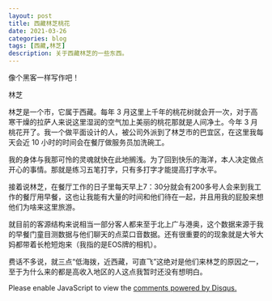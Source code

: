 ```yaml
---
layout: post
title: 西藏林芝桃花
date: 2021-03-26
categories: blog
tags: [西藏,林芝]
description: 关于西藏林芝的一些东西。
---
```


像个黑客一样写作吧！

林芝

林芝是一个市，它属于西藏。每年 3 月这里上千年的桃花树就会开一次，对于高寒干燥的拉萨人来说这里湿润的空气加上美丽的桃花那就是人间净土。今年 3 月桃花开了。我一个做平面设计的人，被公司外派到了林芝市的巴宜区，在这里我每天会近 10 小时的时间会在餐厅做服务员加洗碗工。

我的身体与我那可怜的灵魂就快在此地搁浅。为了回到快乐的海洋，本人决定做点开心的事情。那就是练习五笔打字，只有多打字才能提高打字水平。

接着说林芝，在餐厅工作的日子里每天早上7：30分就会有200多号人会来到我工作的餐厅用早餐，这也让我能有大量的时间和他们待在一起，并且用我的屁股来想他们为啥来这里旅游。

就目前的客源结构来说相当一部分客人都来至于北上广与港奥，这个数据来源于我的早餐门童目测数据与他们聊天的点菜口音数据。还有很重要的的现象就是大爷大妈都带着长枪短炮来（我指的是EOS牌的相机）。


费话不多说，就三点“低海拨，近西藏，可直飞”这绝对是他们来林芝的原因之一，至于为什么来的都是高收入地区的人这点我暂时还没有想明白。



<script id="dsq-count-scr" src="//www.ba7khk.disqus.com/count.js" async></script>

<div id="disqus_thread"></div>
<script>

/**
*  RECOMMENDED CONFIGURATION VARIABLES: EDIT AND UNCOMMENT THE SECTION BELOW TO INSERT DYNAMIC VALUES FROM YOUR PLATFORM OR CMS.
*  LEARN WHY DEFINING THESE VARIABLES IS IMPORTANT: https://disqus.com/admin/universalcode/#configuration-variables*/
/*
var disqus_config = function () {
this.page.url = PAGE_URL;  // Replace PAGE_URL with your page's canonical URL variable
this.page.identifier = PAGE_IDENTIFIER; // Replace PAGE_IDENTIFIER with your page's unique identifier variable
};
*/
(function() { // DON'T EDIT BELOW THIS LINE
var d = document, s = d.createElement('script');
s.src = 'https://www.ba7khk.disqus.com/embed.js';
s.setAttribute('data-timestamp', +new Date());
(d.head || d.body).appendChild(s);
})();
</script>
<noscript>Please enable JavaScript to view the <a href="https://disqus.com/?ref_noscript">comments powered by Disqus.</a></noscript>






